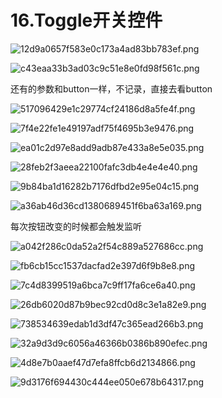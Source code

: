 # 16.Toggle开关控件

![12d9a0657f583e0c173a4ad83bb783ef.png](image/12d9a0657f583e0c173a4ad83bb783ef.png)

![c43eaa33b3ad03c9c51e8e0fd98f561c.png](image/c43eaa33b3ad03c9c51e8e0fd98f561c.png)

还有的参数和button一样，不记录，直接去看button

![517096429e1c29774cf24186d8a5fe4f.png](image/517096429e1c29774cf24186d8a5fe4f.png)

![7f4e22fe1e49197adf75f4695b3e9476.png](image/7f4e22fe1e49197adf75f4695b3e9476.png)

![ea01c2d97e8add9adb87e433a8e5e035.png](image/ea01c2d97e8add9adb87e433a8e5e035.png)

![28feb2f3aeea22100fafc3db4e4e4e40.png](image/28feb2f3aeea22100fafc3db4e4e4e40.png)

![9b84ba1d16282b7176dfbd2e95e04c15.png](image/9b84ba1d16282b7176dfbd2e95e04c15.png)

![a36ab46d36cd1380689451f6ba63a169.png](image/a36ab46d36cd1380689451f6ba63a169.png)

每次按钮改变的时候都会触发监听

![a042f286c0da52a2f54c889a527686cc.png](image/a042f286c0da52a2f54c889a527686cc.png)

![fb6cb15cc1537dacfad2e397d6f9b8e8.png](image/fb6cb15cc1537dacfad2e397d6f9b8e8.png)

![7c4d8399519a6bca7c9ff17fa6ce6a40.png](image/7c4d8399519a6bca7c9ff17fa6ce6a40.png)

![26db6020d87b9bec92cd0d8c3e1a82e9.png](image/26db6020d87b9bec92cd0d8c3e1a82e9.png)

![738534639edab1d3df47c365ead266b3.png](image/738534639edab1d3df47c365ead266b3.png)

![32a9d3d9c6056a46366b0386b890efec.png](image/32a9d3d9c6056a46366b0386b890efec.png)

![4d8e7b0aaef47d7efa8ffcb6d2134866.png](image/4d8e7b0aaef47d7efa8ffcb6d2134866.png)

![9d3176f694430c444ee050e678b64317.png](image/9d3176f694430c444ee050e678b64317.png)
